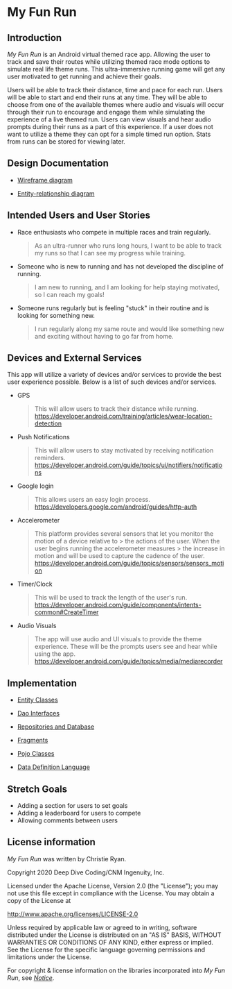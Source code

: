 # My Fun Run

## Introduction

_My Fun Run_ is an Android virtual themed race app. Allowing the user to track and save their
 routes while utilizing themed race mode options to simulate real life theme runs. This
 ultra-immersive running game will get any user motivated to get running and achieve their goals.
 
 Users will be able to track their distance, time and pace for each run. Users will be able to start 
 and end their runs at any time. They will be able to choose from one of the available themes where 
 audio and visuals will occur through their run to encourage and engage them while simulating the
 experience of a live themed run. Users can view visuals and hear audio prompts during their runs as
 a part of this experience. If a user does not want to utilize a theme they can opt for a simple 
 timed run option. Stats from runs can be stored for viewing later.

## Design Documentation

* [Wireframe diagram](wireframe.md)

* [Entity-relationship diagram](erd.md)

## Intended Users and User Stories

* Race enthusiasts who compete in multiple races and train regularly.

    > As an ultra-runner who runs long hours, I want to be able to track my runs so that I can see 
                       my progress while training.

* Someone who is new to running and has not developed the discipline of running.

    > I am new to running, and I am looking for help staying motivated, so I can reach my goals!
          
* Someone runs regularly but is feeling "stuck" in their routine and is looking for something new.
    > I run regularly along my same route and would like something new and exciting without having 
                  to go far from home.

    
## Devices and External Services

This app will utilize a variety of devices and/or services to provide the best user experience 
possible. Below is a list of such devices and/or services.

* GPS
    >This will allow users to track their distance while running.
    >https://developer.android.com/training/articles/wear-location-detection

* Push Notifications
    >This will allow users to stay motivated by receiving notification reminders.
    >https://developer.android.com/guide/topics/ui/notifiers/notifications

* Google login
    > This allows users an easy login process.
    >https://developers.google.com/android/guides/http-auth

* Accelerometer
    > This platform provides several sensors that let you monitor the motion of a device relative to
                  > the actions of the user. When the user begins running the accelerometer measures
                  > the increase in motion and will be used to capture the cadence of the user.
    >https://developer.android.com/guide/topics/sensors/sensors_motion

* Timer/Clock
    > This will be used to track the length of the user's run.
    >https://developer.android.com/guide/components/intents-common#CreateTimer

* Audio Visuals
    >The app will use audio and UI visuals to provide the theme experience. These will be the 
    prompts users see and hear while using the app.
    >https://developer.android.com/guide/topics/media/mediarecorder
                 
## Implementation 

* [Entity Classes](https://github.com/christie274/my-fun-run/tree/master/app/src/main/java/edu/cnm/deepdive/myfunrun/model/entity)

* [Dao Interfaces](https://github.com/christie274/my-fun-run/tree/master/app/src/main/java/edu/cnm/deepdive/myfunrun/model/dao)

* [Repositories and Database](https://github.com/christie274/my-fun-run/tree/master/app/src/main/java/edu/cnm/deepdive/myfunrun/service)

* [Fragments](https://github.com/christie274/my-fun-run/tree/master/app/src/main/java/edu/cnm/deepdive/myfunrun/controller)

* [Pojo Classes](https://github.com/christie274/my-fun-run/tree/master/app/src/main/java/edu/cnm/deepdive/myfunrun/model/pojo)

* [Data Definition Language](ddl.md)

## Stretch Goals
 * Adding a section for users to set goals
 * Adding a leaderboard for users to compete
 * Allowing comments between users

## License information

_My Fun Run_ was written by Christie Ryan.

Copyright 2020 Deep Dive Coding/CNM Ingenuity, Inc.

Licensed under the Apache License, Version 2.0 (the "License");
you may not use this file except in compliance with the License.
You may obtain a copy of the License at

<http://www.apache.org/licenses/LICENSE-2.0>

Unless required by applicable law or agreed to in writing, software
distributed under the License is distributed on an "AS IS" BASIS,
WITHOUT WARRANTIES OR CONDITIONS OF ANY KIND, either express or implied.
See the License for the specific language governing permissions and
limitations under the License.

For copyright &amp; license information on the libraries incorporated into _My Fun Run_, see [_Notice_](docs/notice.md).
